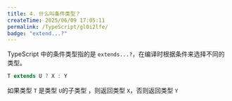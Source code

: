 ```yaml
---
title: 4. 什么叫条件类型？
createTime: 2025/06/09 17:05:11
permalink: /TypeScript/gl0i2lfe/
badge: "extend...?"
---
```


TypeScript 中的条件类型指的是 `extends...?`，在编译时根据条件来选择不同的类型。

```ts
T extends U ? X : Y
```

如果类型 `T` 是类型 `U`的子类型 ，则返回类型 `X`，否则返回类型 `Y`
